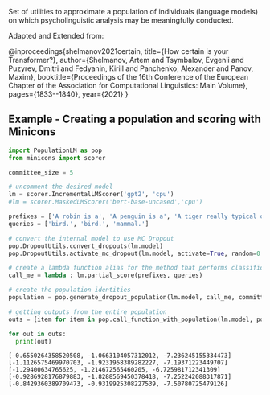 Set of utilities to approximate a population of individuals (language models) on which psycholinguistic analysis may be meaningfully conducted.

Adapted and Extended from:

@inproceedings{shelmanov2021certain,
  title={How certain is your Transformer?},
  author={Shelmanov, Artem and Tsymbalov, Evgenii and Puzyrev, Dmitri and Fedyanin, Kirill and Panchenko, Alexander and Panov, Maxim},
  booktitle={Proceedings of the 16th Conference of the European Chapter of the Association for Computational Linguistics: Main Volume},
  pages={1833--1840},
  year={2021}
}

## Example - Creating a population and scoring with Minicons

```python
import PopulationLM as pop
from minicons import scorer

committee_size = 5

# uncomment the desired model
lm = scorer.IncrementalLMScorer('gpt2', 'cpu')
#lm = scorer.MaskedLMScorer('bert-base-uncased','cpu')

prefixes = ['A robin is a', 'A penguin is a', 'A tiger really typical one of']
queries = ['bird.', 'bird.', 'mammal.']

# convert the internal model to use MC Dropout
pop.DropoutUtils.convert_dropouts(lm.model)
pop.DropoutUtils.activate_mc_dropout(lm.model, activate=True, random=0.1)

# create a lambda function alias for the method that performs classifications
call_me = lambda : lm.partial_score(prefixes, queries)

# create the population identities
population = pop.generate_dropout_population(lm.model, call_me, committee_size=committee_size)

# getting outputs from the entire population
outs = [item for item in pop.call_function_with_population(lm.model, population, call_me)]

for out in outs:
  print(out)

```

```
[-0.6550264358520508, -1.0663104057312012, -7.236245155334473]
[-1.1126575469970703, -1.9231958389282227, -7.19371223449707]
[-1.29400634765625, -1.214672565460205, -6.725981712341309]
[-0.9286928176879883, -1.8288569450378418, -7.252242088317871]
[-0.8429360389709473, -0.9319925308227539, -7.50780725479126]
```
